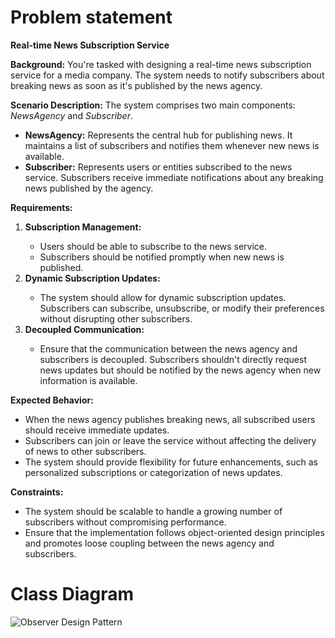 # Problem statement
<b> Real-time News Subscription Service </b>

<b>Background:</b> You're tasked with designing a real-time news subscription service for a media company. The system needs to notify subscribers about breaking news as soon as it's published by the news agency.

<b>Scenario Description:</b> The system comprises two main components: <i>NewsAgency</i> and <i>Subscriber</i>.

<ul>
    <li><b>NewsAgency:</b> Represents the central hub for publishing news. It maintains a list of subscribers and notifies them whenever new news is available.</li>
    <li><b>Subscriber:</b> Represents users or entities subscribed to the news service. Subscribers receive immediate notifications about any breaking news published by the agency.</li>
</ul>

<b>Requirements:</b>

<ol>
  <li><b>Subscription Management:</b></li>
  <ul>
      <li>Users should be able to subscribe to the news service.</li>
      <li>Subscribers should be notified promptly when new news is published.</li>
  </ul>
  <li><b>Dynamic Subscription Updates:</b></li>
  <ul>
      <li>The system should allow for dynamic subscription updates. Subscribers can subscribe, unsubscribe, or modify their preferences without disrupting other subscribers.</li>
  </ul>
   <li><b>Decoupled Communication:</b></li>
  <ul>
      <li>Ensure that the communication between the news agency and subscribers is decoupled. Subscribers shouldn't directly request news updates but should be notified by the news agency when new information is available.</li>
  </ul>
</ol>

<b>Expected Behavior:</b>

<ul>
    <li>When the news agency publishes breaking news, all subscribed users should receive immediate updates.</li>
    <li>Subscribers can join or leave the service without affecting the delivery of news to other subscribers.</li>
    <li>The system should provide flexibility for future enhancements, such as personalized subscriptions or categorization of news updates.</li>
</ul>

<b>Constraints:</b>

<ul>
    <li>The system should be scalable to handle a growing number of subscribers without compromising performance.</li>
    <li>Ensure that the implementation follows object-oriented design principles and promotes loose coupling between the news agency and subscribers.</li>
</ul>

# Class Diagram
![Observer Design Pattern](https://github.com/RonanSoriano/observerPattern/assets/142371669/b761770b-b136-4fb2-aee0-f6bb15368dfc)


